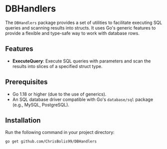 # DBHandlers

The `DBHandlers` package provides a set of utilities to facilitate executing SQL queries and scanning results into structs. It uses Go's generic features to provide a flexible and type-safe way to work with database rows.

## Features

- **ExecuteQuery**: Execute SQL queries with parameters and scan the results into slices of a specified struct type.

## Prerequisites

- Go 1.18 or higher (due to the use of generics).
- An SQL database driver compatible with Go's `database/sql` package (e.g., MySQL, PostgreSQL).

## Installation

Run the following command in your project directory:

```sh
go get github.com/ChrisBolis99/DBHandlers

